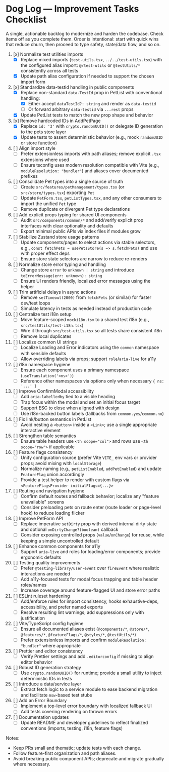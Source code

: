# Dog Log — Improvement Tasks Checklist

A single, actionable backlog to modernize and harden the codebase. Check items off as you complete them. Order is intentional: start with quick wins that reduce churn, then proceed to type safety, state/data flow, and so on.

1. [x] Normalize test utilities imports
   - [x] Replace mixed imports (`test-utils.tsx`, `../../test-utils.tsx`) with the configured alias import: `@/test-utils` or `@testUtils/*` consistently across all tests
   - [x] Update path alias configuration if needed to support the chosen import form

2. [x] Standardize data-testid handling in public components
   - [x] Replace non-standard `data-TestId` prop in PetList with conventional handling:
     - [x] Either accept `dataTestId?: string` and render as `data-testid`
     - [ ] Or forward arbitrary `data-testid` via `...rest` props
   - [x] Update PetList tests to match the new prop shape and behavior

3. [x] Remove hardcoded IDs in AddPetPage
   - [x] Replace `id: '3'` with `crypto.randomUUID()` or delegate ID generation to the pets store layer
   - [x] Update tests to assert deterministic behavior (e.g., mock `randomUUID` or store function)

4. [ ] Align import style
   - [ ] Prefer extensionless imports with path aliases; remove explicit `.tsx` extensions where used
   - [ ] Ensure tsconfig uses modern resolution compatible with Vite (e.g., `moduleResolution: "bundler"`) and aliases cover documented prefixes

5. [ ] Consolidate Pet types into a single source of truth
   - [ ] Create `src/features/petManagement/types.tsx` (or `src/store/types.tsx`) exporting `Pet`
   - [ ] Update `PetForm.tsx`, `petListTypes.tsx`, and any other consumers to import the unified `Pet` type
   - [ ] Remove duplicate or divergent Pet type declarations

6. [ ] Add explicit props typing for shared UI components
   - [ ] Audit `src/components/common/*` and add/verify explicit prop interfaces with clear optionality and defaults
   - [ ] Export minimal public APIs via index files if modules grow

7. [ ] Stabilize Zustand store usage patterns
   - [ ] Update components/pages to select actions via stable selectors, e.g., `const fetchPets = usePetsStore(s => s.fetchPets)` and use with proper effect deps
   - [ ] Ensure store state selectors are narrow to reduce re-renders

8. [ ] Normalize store error typing and handling
   - [ ] Change store `error` to `unknown | string` and introduce `toErrorMessage(err: unknown): string`
   - [ ] Ensure UI renders friendly, localized error messages using the helper

9. [ ] Trim artificial delays in async actions
   - [ ] Remove `setTimeout(2000)` from `fetchPets` (or similar) for faster dev/test loops
   - [ ] Simulate latency in tests as needed instead of production code

10. [ ] Centralize test i18n setup
    - [ ] Move feature-scoped `mocki18n.tsx` to a shared test i18n (e.g., `src/testUtils/test-i18n.tsx`)
    - [ ] Wire it through `src/test-utils.tsx` so all tests share consistent i18n
    - [ ] Remove local duplicates

11. [ ] Localize common UI strings
    - [ ] Localize Loading and Error indicators using the `common` namespace with sensible defaults
    - [ ] Allow overriding labels via props; support `role`/`aria-live` for a11y

12. [ ] i18n namespace hygiene
    - [ ] Ensure each component uses a primary namespace (`useTranslation('<ns>')`)
    - [ ] Reference other namespaces via options only when necessary `{ ns: '...' }`

13. [ ] Improve ConfirmModal accessibility
    - [ ] Add `aria-labelledby` tied to a visible heading
    - [ ] Trap focus within the modal and set an initial focus target
    - [ ] Support ESC to close when aligned with design
    - [ ] Use i18n-backed button labels (fallbacks from `common.yes`/`common.no`)

14. [ ] Fix link/button semantics in PetList
    - [ ] Avoid nesting a `<button>` inside a `<Link>`; use a single appropriate interactive element

15. [ ] Strengthen table semantics
    - [ ] Ensure table headers use `<th scope="col">` and rows use `<th scope="row">` if applicable

16. [ ] Feature flags consistency
    - [ ] Unify configuration source (prefer Vite `VITE_` env vars or provider props; avoid mixing with `localStorage`)
    - [ ] Normalize naming (e.g., `petListEnabled`, `addPetEnabled`) and update `FeatureFlag` union accordingly
    - [ ] Provide a test helper to render with custom flags via `<FeatureFlagsProvider initialFlags={...}>`

17. [ ] Routing and navigation hygiene
    - [ ] Confirm default routes and fallback behavior; localize any "feature unavailable" screens
    - [ ] Consider preloading pets on route enter (route loader or page-level hook) to reduce loading flicker

18. [ ] Improve PetForm API
    - [ ] Replace imperative `setDirty` prop with derived internal dirty state and optional `onDirtyChange?(boolean)` callback
    - [ ] Consider exposing controlled props (`value`/`onChange`) for reuse, while keeping a simple uncontrolled default

19. [ ] Enhance common components for a11y
    - [ ] Support `aria-live` and roles for loading/error components; provide ergonomic defaults

20. [ ] Testing quality improvements
    - [ ] Prefer `@testing-library/user-event` over `fireEvent` where realistic interactions are needed
    - [ ] Add a11y-focused tests for modal focus trapping and table header roles/names
    - [ ] Increase coverage around feature-flagged UI and store error paths

21. [ ] ESLint ruleset hardening
    - [ ] Add/enforce rules for import consistency, hooks exhaustive-deps, accessibility, and prefer named exports
    - [ ] Resolve resulting lint warnings; add suppressions only with justification

22. [ ] Vite/TypeScript config hygiene
    - [ ] Ensure all documented aliases exist (`@components/*`, `@store/*`, `@features/*`, `@featureFlags/*`, `@styles/*`, `@testUtils/*`)
    - [ ] Prefer extensionless imports and confirm `moduleResolution: "bundler"` where appropriate

23. [ ] Prettier and editor consistency
    - [ ] Verify Prettier settings and add `.editorconfig` if missing to align editor behavior

24. [ ] Robust ID generation strategy
    - [ ] Use `crypto.randomUUID()` for runtime; provide a small utility to inject deterministic IDs in tests

25. [ ] Introduce a data/service layer
    - [ ] Extract fetch logic to a service module to ease backend migration and facilitate `msw`-based test stubs

26. [ ] Add an Error Boundary
    - [ ] Implement a top-level error boundary with localized fallback UI
    - [ ] Add tests covering rendering on thrown errors

27. [ ] Documentation updates
    - [ ] Update README and developer guidelines to reflect finalized conventions (imports, testing, i18n, feature flags)

Notes:
- Keep PRs small and thematic; update tests with each change.
- Follow feature-first organization and path aliases.
- Avoid breaking public component APIs; deprecate and migrate gradually where necessary.
